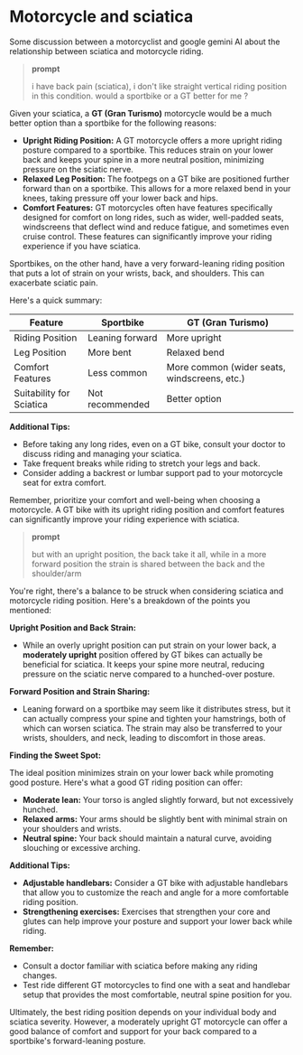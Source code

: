 # Motorcycle and sciatica

Some discussion between a motorcyclist and google gemini AI about the relationship between sciatica and motorcycle riding.

> **prompt**
> 
> i have back pain (sciatica), i don't like straight vertical riding position in this condition. would a sportbike or a GT better for me ?

Given your sciatica, a **GT (Gran Turismo)** motorcycle would be a much better option than a sportbike for the following reasons:

* **Upright Riding Position:**  A GT motorcycle offers a more upright riding posture compared to a sportbike. This reduces strain on your lower back and keeps your spine in a more neutral position, minimizing pressure on the sciatic nerve.
* **Relaxed Leg Position:**  The footpegs on a GT bike are positioned further forward than on a sportbike. This allows for a more relaxed bend in your knees, taking pressure off your lower back and hips.
* **Comfort Features:**  GT motorcycles often have features specifically designed for comfort on long rides, such as wider, well-padded seats, windscreens that deflect wind and reduce fatigue, and sometimes even cruise control. These features can significantly improve your riding experience if you have sciatica.

Sportbikes, on the other hand, have a very forward-leaning riding position that puts a lot of strain on your wrists, back, and shoulders. This can exacerbate sciatic pain.

Here's a quick summary:

| Feature                 | Sportbike          | GT (Gran Turismo)      |
|-------------------------|--------------------|-----------------------|
| Riding Position         | Leaning forward    | More upright           |
| Leg Position             | More bent           | Relaxed bend           |
| Comfort Features         | Less common         | More common (wider seats, windscreens, etc.) |
| Suitability for Sciatica | Not recommended     | Better option           |

**Additional Tips:**

* Before taking any long rides, even on a GT bike,  consult your doctor to discuss  riding and managing your sciatica.
* Take frequent breaks while riding to stretch your legs and back.
* Consider adding a backrest or lumbar support pad to your motorcycle seat for extra comfort.

Remember, prioritize your comfort and well-being when choosing a motorcycle. A GT bike with its upright riding position and comfort features can significantly improve your riding experience with sciatica.

> **prompt**
>
> but with an upright position, the back take it all, while in a more forward position the strain is shared between the back and the shoulder/arm

You're right, there's a balance to be struck when considering sciatica and motorcycle riding position. Here's a breakdown of the points you mentioned:

**Upright Position and Back Strain:**

* While an overly upright position can put strain on your lower back, a **moderately upright** position offered by GT bikes can actually be beneficial for sciatica. It keeps your spine more neutral, reducing pressure on the sciatic nerve compared to a hunched-over posture.

**Forward Position and Strain Sharing:**

* Leaning forward on a sportbike may seem like it distributes stress, but it can actually compress your spine and tighten your hamstrings, both of which can worsen sciatica. The strain may also be transferred to your wrists, shoulders, and neck, leading to discomfort in those areas.

**Finding the Sweet Spot:**

The ideal position minimizes strain on your lower back while promoting good posture. Here's what a good GT riding position can offer:

* **Moderate lean:** Your torso is angled slightly forward, but not excessively hunched.
* **Relaxed arms:** Your arms should be slightly bent with minimal strain on your shoulders and wrists.
* **Neutral spine:** Your back should maintain a natural curve, avoiding slouching or excessive arching.

**Additional Tips:**

* **Adjustable handlebars:** Consider a GT bike with adjustable handlebars that allow you to customize the reach and angle for a more comfortable riding position.
* **Strengthening exercises:**  Exercises that strengthen your core and glutes can help improve your posture and support your lower back while riding.

**Remember:**

* Consult a doctor familiar with sciatica before making any riding changes.
* Test ride different GT motorcycles to find one with a seat and handlebar setup that provides the most comfortable, neutral spine position for you.

Ultimately, the best riding position depends on your individual body and sciatica severity. However, a moderately upright GT motorcycle can offer a good balance of comfort and support for your back compared to a sportbike's forward-leaning posture.
